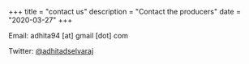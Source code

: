 +++
title = "contact us"
description = "Contact the producers"
date = "2020-03-27"
+++

<p>Email: adhita94 [at] gmail [dot] com</p>

<p>Twitter: <a href = "http://twitter.com/adhitadeselvaraj">@adhitadselvaraj</a><p>
